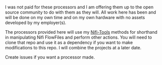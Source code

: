 I was not paid for these processors and I am offering them up to the open source community to do with them as they will. All work here has been and will be done on my own time and on my own hardware with no assets developed by my employer(s).


The processors provided here will use my [Nifi-Tools](https://github.com/apjansing/Nifi-Tools) methods for shorthand in manipulating Nifi FlowFiles and perform other actions. You will need to clone that repo and use it as a dependency if you want to make modifications to this repo. I will combine the projects at a later date.

Create issues if you want a processor made.
